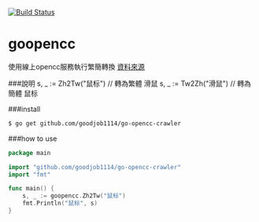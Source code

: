 [![Build Status](https://travis-ci.org/sakilu/go-opencc-crawler.svg?branch=master)](https://travis-ci.org/sakilu/go-opencc-crawler)

goopencc
========
使用線上opencc服務執行繁簡轉換 [資料來源](http://opencc.byvoid.com/convert)

###說明
    s, _ := Zh2Tw("鼠标") // 轉為繁體 滑鼠
    s, _ := Tw2Zh("滑鼠") // 轉為簡體 鼠标

###install
```bash
$ go get github.com/goodjob1114/go-opencc-crawler
```

###how to use
```go
package main

import "github.com/goodjob1114/go-opencc-crawler"
import "fmt"

func main() {
    s, _ := goopencc.Zh2Tw("鼠标")
    fmt.Println("鼠标", s)
}
```
